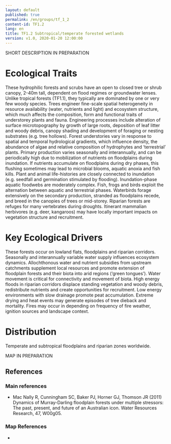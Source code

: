 ```yaml
---
layout: default
published: true
permalink: /en/groups/tf_1_2
content-id: TF1.2
lang: en
title: TF1.2 Subtropical/temperate forested wetlands
version: v1.0, 2020-01-20 12:00:00
---
```


SHORT DESCRIPTION IN PREPARATION

# Ecological Traits
 
These hydrophilic forests and scrubs have an open to closed tree or shrub canopy, 2-40m  tall, dependent on flood regimes or groundwater lenses. Unlike tropical forests (TF1.1), they typically are dominated by one or very few woody species. Trees engineer fine-scale spatial heterogeneity in resource availability (water, nutrients and light) and ecosystem structure, which much affects the composition, form and functional traits of understorey plants and fauna. Engineering processes include alteration of surface microtopography by growth of large roots, deposition of leaf litter and woody debris, canopy shading and development of foraging or nesting substrates (e.g. tree hollows). Forest understories vary in response to spatial and temporal hydrological gradients, which influence density, the abundance of algae and relative composition of hydrophytes and ‘terrestrial’ plants.  Primary production varies seasonally and interannually, and can be periodically high due to mobilization of nutrients on floodplains during inundation. If nutrients accumulate on floodplains during dry phases, this flushing sometimes may lead to microbial blooms, aquatic anoxia and fish kills. Plant and animal life-histories are closely connected to inundation (e.g. seedfall and germination stimulated by flooding). Inundation-phase aquatic foodwebs are moderately complex. Fish, frogs and birds exploit the alternation between aquatic and terrestrial phases. Waterbirds forage extensively on the secondary production, stranded as floodplains recede, and breed in the canopies of trees or mid-storey. Riparian forests are refuges for many vertebrates during droughts. Itinerant mammalian herbivores (e.g. deer, kangaroos) may have locally important impacts on vegetation structure and recruitment.
 
# Key Ecological Drivers
 
These forests occur on lowland flats, floodplains and riparian corridors. Seasonally and interannually variable water supply influences ecosystem dynamics. Allochthonous water and nutrient subsidies from upstream catchments supplement local resources and promote extension of floodplain forests and their biota into arid regions (‘green tongues’). Water movement is critical for connectivity and movement of biota. High energy floods in riparian corridors displace standing vegetation and woody debris, redistribute nutrients and create opportunities for recruitment. Low energy environments with slow drainage promote peat accumulation. Extreme drying and heat events may generate episodes of tree dieback and mortality. Fires may occur in depending on frequency of fire weather, ignition sources and landscape context.
 
# Distribution
 
Temperate and subtropical floodplains and riparian zones worldwide.

MAP IN PREPARATION

## References

### Main references
*  Mac Nally R, Cunningham SC, Baker PJ, Horner GJ, Thomson JR (2011) Dynamics of Murray-Darling floodplain forests under multiple stressors: The past, present, and future of an Australian icon. Water Resources Research, 47, W00g05.

### Map References
* 
